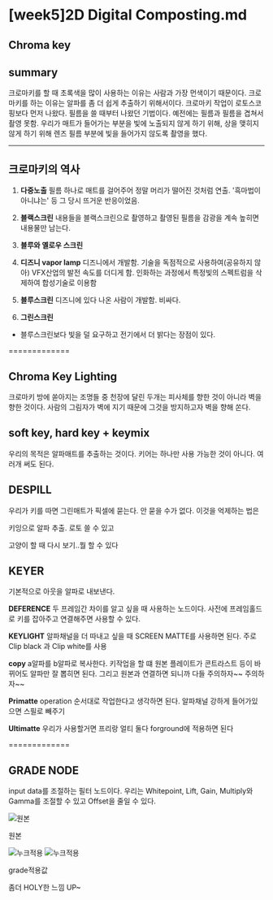 [week5]2D Digital Composting.md
=============
Chroma key
-------------
## summary
크로마키를 할 때 초록색을 많이 사용하는 이유는 사람과 가장 먼색이기 때문이다. 크로마키를 하는 이유는 알파를 좀 더 쉽게 추출하기 위해서이다. 크로마키 작업이 로토스코핑보다 먼저 나왔다. 필름을 쓸 때부터 나왔던 기법이다. 예전에는 필름과 필름을 겹쳐서 촬영 못함. 우리가 매트가 들어가는 부분을 빛에 노출되지 않게 하기 위해, 상을 맺히지 않게 하기 위해 렌즈 필름 부분에 빛을 들어가지 않도록 촬영을 했다. 

-------------
## 크로마키의 역사
1. **다중노출**
필름 하나로 매트를 걸어주어 정말 머리가 떨어진 것처럼 연출. '흑마법이 아니냐는' 등 그 당시 뜨거운 반응이었음.

2. **블랙스크린**
내용들을 블랙스크린으로 촬영하고 촬영된 필름을 감광을 계속 높히면 내용물만 남는다. 

3. **블루와 옐로우 스크린**

4. **디즈니 vapor lamp**
디즈니에서 개발함. 기술을 독점적으로 사용하여(공유하지 않아) VFX산업의 발전 속도를 더디게 함. 인화하는 과정에서 특정빛의 스펙트럼을 삭제하여 합성기술로 이용함

5. **블루스크린**
디즈니에 있다 나온 사람이 개발함. 비싸다. 

6. **그린스크린**
* 블루스크린보다 빛을 덜 요구하고 전기에서 더 밝다는 장점이 있다. 


=============
## Chroma Key Lighting
크로마키 방에 쏟아지는 조명들 중 천장에 달린 두개는 피사체를 향한 것이 아니라 벽을 향한 것이다. 사람의 그림자가 벽에 지기 때문에 그것을 방지하고자 벽을 향해 쏜다. 

## soft key, hard key + keymix
우리의 목적은 알파매트를 추출하는 것이다. 키어는 하나만 사용 가능한 것이 아니다. 여러개 써도 된다. 

## DESPILL
우리가 키를 따면 그린매트가 픽셀에 묻는다. 안 묻을 수가 없다. 이것을 억제하는 법은

키잉으로 알파 추출. 로토 쓸 수 있고 

고양이 할 때 다시 보기..뭘 할 수 있다

## **KEYER**
기본적으로 아웃을 알파로 내보낸다.

**DEFERENCE**
두 프레임간 차이를 알고 싶을 때 사용하는 노드이다. 사전에 프레임홀드로 키를 잡아주고 연결해주면 사용할 수 있다. 

**KEYLIGHT**
알파채널을 더 따내고 싶을 때 SCREEN MATTE를 사용하면 된다. 주로 Clip black 과 Clip white를 사용 

**copy**
a알파를 b알파로 복사한다. 키작업을 할 떄 원본 플레이트가 콘트라스트 등이 바뀌어도 알파만 잘 뽑히면 된다. 그리고 원본과 연결하면 되니까 다들 주의하자~~ 주의하자~~ 

**Primatte**
operation 순서대로 작업한다고 생각하면 된다. 
알파채널 강하게 들어가있으면 스필로 빼주기 

**Ultimatte**
우리가 사용할거면 프리랑 얼티 둘다 forground에 적용하면 된다 



=============
## GRADE NODE

input data를 조절하는 필터 노드이다. 우리는 Whitepoint, Lift, Gain, Multiply와 Gamma를 조절할 수 있고 Offset을 줄일 수 있다.  

![원본](https://postfiles.pstatic.net/MjAyMTEwMTRfNjQg/MDAxNjM0MTUzMzkzNzg4.EFx9InGrtZ7f56WZzFFZQa5r6w1gTplkkdaEu2c9AUAg.aFSut_eLx8qT0Mt5IirQHj9QlzNo3G_LT-j0-Dt5vngg.JPEG.hjkl3805/%EA%B8%88%EC%86%8D.jpg?type=w773)

원본

![누크적용](https://postfiles.pstatic.net/MjAyMTEwMTRfMjY4/MDAxNjM0MTUzMzkzODcx.8tBUBek0TlWInizW-tnua4tFcwMvck6wwXVoWUGZ6tUg.RlrDX_DMDpjNtb0vig1K6WgxYb2BnQQtbL8pojGjQcYg.PNG.hjkl3805/5test.png?type=w773)
![누크적용](https://postfiles.pstatic.net/MjAyMTEwMTRfMTY3/MDAxNjM0MTUzNDI1ODU1.785g8LFoIfi1sOJJL-bbIsvycFqjJGmKy6-Wr5-b4UQg.OfZ9gamQ6_41e0GVZWH6RQ5tJ-ZtaC7CPabq6eZV_nAg.PNG.hjkl3805/K-5792.png?type=w773)

grade적용값

좀더 HOLY한 느낌 UP~
